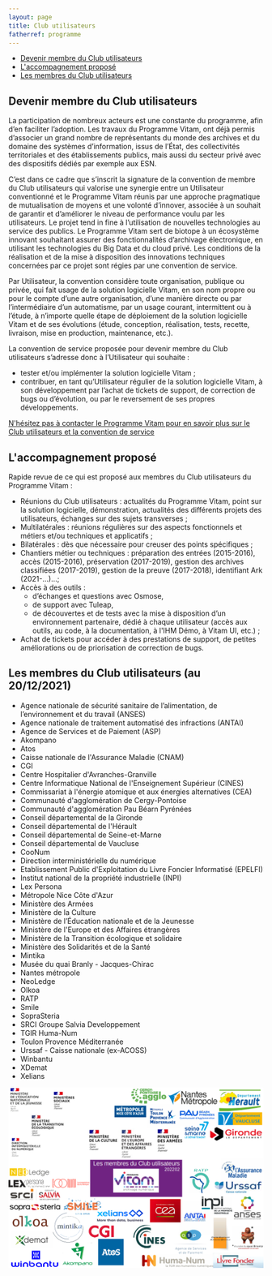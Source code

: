 ```yaml
---
layout: page
title: Club utilisateurs
fatherref: programme
---
```

* [Devenir membre du Club utilisateurs](#CU)
* [L'accompagnement proposé](#accompagnement)
* [Les membres du Club utilisateurs](#membre)

## Devenir membre du Club utilisateurs<a name="CU"></a>
La participation de nombreux acteurs est une constante du programme, afin d’en faciliter l’adoption. Les travaux du Programme Vitam, ont déjà permis d’associer un grand nombre de représentants du monde des archives et du domaine des systèmes d’information, issus de l’État, des collectivités territoriales et des établissements publics, mais aussi du secteur privé avec des dispositifs dédiés par exemple aux ESN.

C’est dans ce cadre que s’inscrit la signature de la convention de membre du Club utilisateurs qui valorise une synergie entre un Utilisateur conventionné et le Programme Vitam réunis par une approche pragmatique 
de mutualisation de moyens et une volonté d’innover, associée à un souhait de garantir et d’améliorer le niveau de performance voulu par les utilisateurs.
Le projet tend in fine à l’utilisation de nouvelles technologies au service des publics. Le Programme Vitam sert de biotope à un écosystème innovant souhaitant assurer des fonctionnalités d’archivage électronique, en
utilisant les technologies du Big Data et du cloud privé. Les conditions de la réalisation et de la mise à disposition des innovations techniques concernées par ce projet sont régies par une convention de service.

Par Utilisateur, la convention considère toute organisation, publique ou privée, qui fait usage de la solution logicielle Vitam, en son nom propre ou pour le compte d’une autre organisation, d’une manière directe ou par l’intermédiaire d’un automatisme, par un usage courant, intermittent ou à l’étude, à n’importe quelle étape de déploiement de la solution logicielle Vitam et de ses évolutions (étude, conception, réalisation, tests, recette, livraison, mise en production, maintenance, etc.).

La convention de service proposée pour devenir membre du Club utilisateurs s’adresse donc à l’Utilisateur qui souhaite :
* tester et/ou implémenter la solution logicielle Vitam ;
* contribuer, en tant qu’Utilisateur régulier de la solution logicielle Vitam, à son développement par l’achat de tickets de support, de correction de bugs ou d’évolution, ou par le reversement de ses propres développements.

[N'hésitez pas à contacter le Programme Vitam pour en savoir plus sur le Club utilisateurs et la convention de service](mailto:contact@programmevitam.fr)


## L'accompagnement proposé<a name="accompagnement"></a>

Rapide revue de ce qui est proposé aux membres du Club utilisateurs du Programme Vitam :

* Réunions du Club utilisateurs : actualités du Programme Vitam, point sur la solution logicielle, démonstration, actualités des différents projets des utilisateurs, échanges sur des sujets transverses ;
* Multilatérales : réunions régulières sur des aspects fonctionnels et métiers et/ou techniques et applicatifs ;
* Bilatérales : dès que nécessaire pour creuser des points spécifiques ;
* Chantiers métier ou techniques : préparation des entrées (2015-2016), accès (2015-2016), préservation (2017-2019), gestion des archives classifiées (2017-2019), gestion de la preuve (2017-2018), identifiant Ark
(2021-…)...;
* Accès à des outils :  
    - d’échanges et questions avec Osmose,  
    - de support avec Tuleap,  
    - de découvertes et de tests avec la mise à disposition d’un environnement partenaire, dédié à chaque utilisateur (accès aux outils, au code, à la documentation, à l'IHM Démo, à Vitam UI, etc.) ;
* Achat de tickets pour accéder à des prestations de support, de petites améliorations ou de priorisation de correction de bugs.

## Les membres du Club utilisateurs (au 20/12/2021)<a name="membre"></a>

* Agence nationale de sécurité sanitaire de l’alimentation, de l’environnement et du travail (ANSES)
* Agence nationale de traitement automatisé des infractions (ANTAI)
* Agence de Services et de Paiement (ASP)
* Akompano
* Atos
* Caisse nationale de l'Assurance Maladie (CNAM)
* CGI
* Centre Hospitalier d'Avranches-Granville
* Centre Informatique National de l'Enseignement Supérieur (CINES)
* Commissariat à l'énergie atomique et aux énergies alternatives (CEA)
* Communauté d'agglomération de Cergy-Pontoise
* Communauté d'agglomération Pau Béarn Pyrénées
* Conseil départemental de la Gironde
* Conseil départemental de l'Hérault
* Conseil départemental de Seine-et-Marne
* Conseil départemental de Vaucluse
* CooNum
* Direction interministérielle du numérique
* Etablissement Public d'Exploitation du Livre Foncier Informatisé (EPELFI)
* Institut national de la propriété industrielle (INPI)
* Lex Persona
* Métropole Nice Côte d'Azur
* Ministère des Armées
* Ministère de la Culture
* Ministère de l’Éducation nationale et de la Jeunesse
* Ministère de l'Europe et des Affaires étrangères
* Ministère de la Transition écologique et solidaire
* Ministère des Solidarités et de la Santé
* Mintika
* Musée du quai Branly - Jacques-Chirac
* Nantes métropole
* NeoLedge
* Olkoa
* RATP
* Smile
* SopraSteria
* SRCI Groupe Salvia Developpement
* TGIR Huma-Num
* Toulon Provence Méditerranée
* Urssaf - Caisse nationale (ex-ACOSS)
* Winbantu
* XDemat
* Xelians

![Logos](/public/images/202202_utilisateurs.png)

